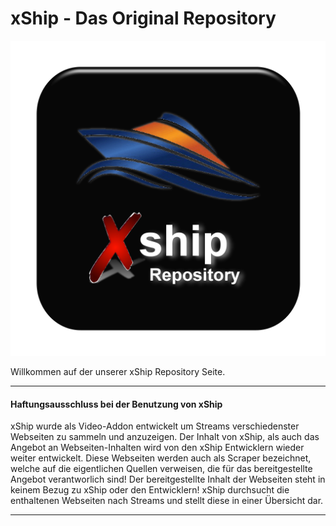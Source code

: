 

# xShip - Das Original Repository

![xShip logo](https://raw.githubusercontent.com/watchone/watchone.github.io/repo/repository.xship/resources/icon.png)

Willkommen auf der unserer xShip Repository Seite.

* * *

#### Haftungsausschluss bei der Benutzung von xShip

xShip wurde als Video-Addon entwickelt um Streams verschiedenster Webseiten zu sammeln und anzuzeigen. Der Inhalt von xShip, als auch das Angebot an Webseiten-Inhalten wird von den xShip Entwicklern wieder weiter entwickelt.
Diese Webseiten werden auch als Scraper bezeichnet, welche auf die eigentlichen Quellen verweisen, die für das bereitgestellte Angebot verantworlich sind! Der bereitgestellte Inhalt der Webseiten steht in keinem Bezug zu xShip oder den Entwicklern!
xShip durchsucht die enthaltenen Webseiten nach Streams und stellt diese in einer Übersicht dar.

* * *